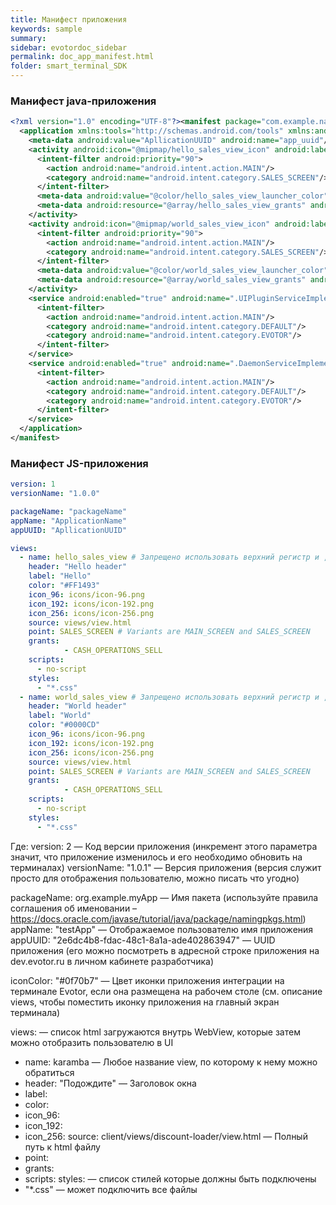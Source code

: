 ```yaml
---
title: Манифест приложения
keywords: sample
summary:
sidebar: evotordoc_sidebar
permalink: doc_app_manifest.html
folder: smart_terminal_SDK
---
```


### Манифест java-приложения

``` xml
<?xml version="1.0" encoding="UTF-8"?><manifest package="com.example.name.name">
  <application xmlns:tools="http://schemas.android.com/tools" xmlns:android="http://schemas.android.com/apk/res/android" android:icon="@mipmap/ic_launcher" android:allowBackup="true" android:theme="@style/AppTheme" android:label="@string/generated_app_name" tools:replace="android:label">
    <meta-data android:value="ApllicationUUID" android:name="app_uuid"/>
    <activity android:icon="@mipmap/hello_sales_view_icon" android:label="Hello" android:name=".HELLO_SALES_VIEW">
      <intent-filter android:priority="90">
        <action android:name="android.intent.action.MAIN"/>
        <category android:name="android.intent.category.SALES_SCREEN"/>
      </intent-filter>
      <meta-data android:value="@color/hello_sales_view_launcher_color" android:name="ru.evotor.sales_screen.BACKGROUND_COLOR"/>
      <meta-data android:resource="@array/hello_sales_view_grants" android:name="ru.evotor.launcher.GRANTS"/>
    </activity>
    <activity android:icon="@mipmap/world_sales_view_icon" android:label="World" android:name=".WORLD_SALES_VIEW">
      <intent-filter android:priority="90">
        <action android:name="android.intent.action.MAIN"/>
        <category android:name="android.intent.category.SALES_SCREEN"/>
      </intent-filter>
      <meta-data android:value="@color/world_sales_view_launcher_color" android:name="ru.evotor.sales_screen.BACKGROUND_COLOR"/>
      <meta-data android:resource="@array/world_sales_view_grants" android:name="ru.evotor.launcher.GRANTS"/>
    </activity>
    <service android:enabled="true" android:name=".UIPluginServiceImplementation" android:exported="true">
      <intent-filter>
        <action android:name="android.intent.action.MAIN"/>
        <category android:name="android.intent.category.DEFAULT"/>
        <category android:name="android.intent.category.EVOTOR"/>
      </intent-filter>
    </service>
    <service android:enabled="true" android:name=".DaemonServiceImplementation" android:exported="true">
      <intent-filter>
        <action android:name="android.intent.action.MAIN"/>
        <category android:name="android.intent.category.DEFAULT"/>
        <category android:name="android.intent.category.EVOTOR"/>
      </intent-filter>
    </service>
  </application>
</manifest>
```

### Манифест JS-приложения

``` yaml
version: 1
versionName: "1.0.0"

packageName: "packageName"
appName: "ApplicationName"
appUUID: "ApllicationUUID"

views:
  - name: hello_sales_view # Запрещено использовать верхний регистр и ,-*&^%$# и т.д
    header: "Hello header"
    label: "Hello"
    color: "#FF1493"
    icon_96: icons/icon-96.png
    icon_192: icons/icon-192.png
    icon_256: icons/icon-256.png
    source: views/view.html
    point: SALES_SCREEN # Variants are MAIN_SCREEN and SALES_SCREEN
    grants:
            - CASH_OPERATIONS_SELL
    scripts:
      - no-script
    styles:
      - "*.css"
  - name: world_sales_view # Запрещено использовать верхний регистр и ,-*&^%$# и т.д
    header: "World header"
    label: "World"
    color: "#0000CD"
    icon_96: icons/icon-96.png
    icon_192: icons/icon-192.png
    icon_256: icons/icon-256.png
    source: views/view.html
    point: SALES_SCREEN # Variants are MAIN_SCREEN and SALES_SCREEN
    grants:
            - CASH_OPERATIONS_SELL
    scripts:
      - no-script
    styles:
      - "*.css"
```


Где:
version: 2 — Код версии приложения (инкремент этого параметра значит, что приложение изменилось и его необходимо обновить на терминалах)
versionName: "1.0.1" — Версия приложения (версия служит просто для отображения пользователю, можно писать что угодно)

packageName: org.example.myApp — Имя пакета (используйте правила соглашения об именовании – https://docs.oracle.com/javase/tutorial/java/package/namingpkgs.html)
appName: "testApp" — Отображаемое пользователю имя приложения
appUUID: "2e6dc4b8-fdac-48c1-8a1a-ade402863947" — UUID приложения (его можно посмотреть в адресной строке приложения на dev.evotor.ru в личном кабинете разработчика)

iconColor: "#0f70b7" — Цвет иконки приложения интеграции на терминале Evotor, если она размещена на рабочем столе (см. описание views, чтобы поместить иконку приложения на главный экран терминала)

views: — список html загружаются внутрь WebView, которые затем можно отобразить пользователю в UI
- name: karamba — Любое название view, по которому к нему можно обратиться
- header: "Подождите" — Заголовок окна
- label:
- color:
- icon_96:
- icon_192:
- icon_256:
source: client/views/discount-loader/view.html — Полный путь к html файлу
- point:
- grants:
- scripts:
styles: — список стилей которые должны быть подключены
- "*.css" — может подключить все файлы

